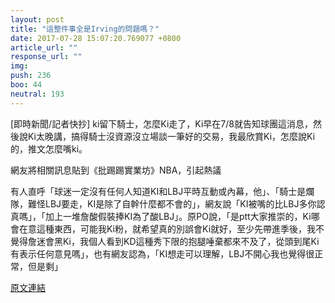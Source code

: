 ```yaml
---
layout: post
title: "這整件事全是Irving的問題嗎？"
date: 2017-07-28 15:07:20.769077 +0800
article_url: ""
response_url: ""
img: 
push: 236
boo: 44
neutral: 193
---
```


[即時新聞/記者快抄] ki留下騎士，怎麼Ki走了，Ki早在7/8就告知球團這消息，然後說Ki太晚講，搞得騎士沒資源沒立場談一筆好的交易，我最欣賞Ki，怎麼說Ki的，推文怎麼嘴ki。

網友將相關訊息貼到《批踢踢實業坊》NBA，引起熱議

有人直呼「球迷一定沒有任何人知道KI和LBJ平時互動或內幕，他」、「騎士是爛隊，難怪LBJ要走，KI是除了自幹什麼都不會的」，網友說「KI被嘴的比LBJ多你認真嗎」，「加上一堆詹酸假裝捧KI為了酸LBJ」。原PO說，「是ptt大家推崇的，Ki哪會在意這種東西，可能我Ki粉，就希望真的別誤會Ki就好，至少先帶進季後，我不覺得詹迷會黑Ki，我個人看到KD這種秀下限的抱腿唾棄都來不及了，從頭到尾Ki有表示任何意見嗎」，也有網友認為，「KI想走可以理解，LBJ不開心我也覺得很正常，但是剩」

<a href = "https://www.ptt.cc/bbs/NBA/M.1501075136.A.34B.html">原文連結</a>

